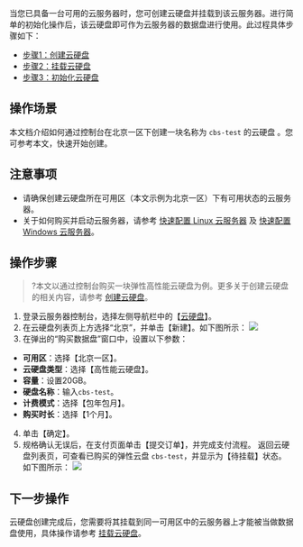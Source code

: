 当您已具备一台可用的云服务器时，您可创建云硬盘并挂载到该云服务器。进行简单的初始化操作后，该云硬盘即可作为云服务器的数据盘进行使用。此过程具体步骤如下：
- [步骤1：创建云硬盘](https://cloud.tencent.com/document/product/362/32401)
- [步骤2：挂载云硬盘](https://cloud.tencent.com/document/product/362/32402)
- [步骤3：初始化云硬盘](https://cloud.tencent.com/document/product/362/32403)

## 操作场景
本文档介绍如何通过控制台在北京一区下创建一块名称为 `cbs-test` 的云硬盘 。您可参考本文，快速开始创建。

## 注意事项
- 请确保创建云硬盘所在可用区（本文示例为北京一区）下有可用状态的云服务器。
- 关于如何购买并启动云服务器，请参考 [快速配置 Linux 云服务器](https://cloud.tencent.com/document/product/213/2936) 及 [快速配置 Windows 云服务器](https://cloud.tencent.com/document/product/213/2764)。

## 操作步骤
>?本文以通过控制台购买一块弹性高性能云硬盘为例。更多关于创建云硬盘的相关内容，请参考 [创建云硬盘](/doc/product/362/5744)。

1. 登录云服务器控制台，选择左侧导航栏中的【[云硬盘](https://console.cloud.tencent.com/cvm/cbs)】。
2. 在云硬盘列表页上方选择“北京”，并单击【新建】。如下图所示：
![](https://main.qcloudimg.com/raw/59e65987e1cbb34173323fadb143868d.png)
3. 在弹出的“购买数据盘”窗口中，设置以下参数：
 - **可用区**：选择【北京一区】。
 - **云硬盘类型**：选择【高性能云硬盘】。
 - **容量**：设置20GB。
 - **硬盘名称**：输入`cbs-test`。
 - **计费模式**：选择【包年包月】。
 - **购买时长**：选择【1个月】。
4. 单击【确定】。
5. 规格确认无误后，在支付页面单击【提交订单】，并完成支付流程。
返回云硬盘列表页，可查看已购买的弹性云盘 `cbs-test`，并显示为【待挂载】状态。如下图所示：
![](https://main.qcloudimg.com/raw/53f5beb58d0aed85559fcb958b0fe7d9.png)

## 下一步操作
云硬盘创建完成后，您需要将其挂载到同一可用区中的云服务器上才能被当做数据盘使用，具体操作请参考 [挂载云硬盘](https://cloud.tencent.com/document/product/362/32402)。
